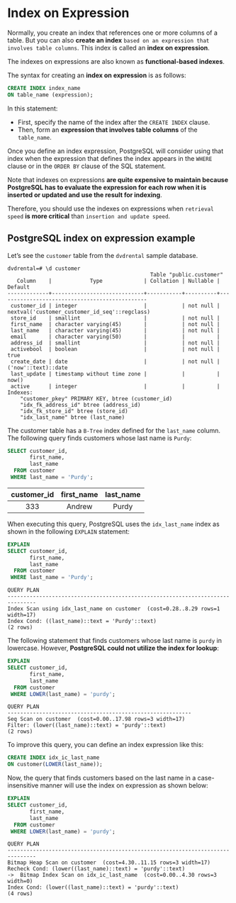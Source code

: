 # Index on Expression

Normally, you create an index that references one or more columns of a table. But you can also **create an index** `based on an expression that involves table columns`. This index is called an **index on expression**.

The indexes on expressions are also known as **functional-based indexes**.

The syntax for creating an **index on expression** is as follows:

```SQL
CREATE INDEX index_name
ON table_name (expression);
```

In this statement:

- First, specify the name of the index after the `CREATE INDEX` clause.
- Then, form an **expression that involves table columns** of the `table_name`.

Once you define an index expression, PostgreSQL will consider using that index when the expression that defines the index appears in the `WHERE` clause or in the `ORDER BY` clause of the SQL statement.

Note that indexes on expressions **are quite expensive to maintain because PostgreSQL has to evaluate the expression for each row when it is inserted or updated and use the result for indexing**.

Therefore, you should use the indexes on expressions when `retrieval speed` **is more critical** than `insertion and update speed`.

## PostgreSQL index on expression example

Let’s see the `customer` table from the `dvdrental` sample database.

```console
dvdrental=# \d customer
                                             Table "public.customer"
   Column    |            Type             | Collation | Nullable |                    Default
-------------+-----------------------------+-----------+----------+-----------------------------------------------
 customer_id | integer                     |           | not null | nextval('customer_customer_id_seq'::regclass)
 store_id    | smallint                    |           | not null |
 first_name  | character varying(45)       |           | not null |
 last_name   | character varying(45)       |           | not null |
 email       | character varying(50)       |           |          |
 address_id  | smallint                    |           | not null |
 activebool  | boolean                     |           | not null | true
 create_date | date                        |           | not null | ('now'::text)::date
 last_update | timestamp without time zone |           |          | now()
 active      | integer                     |           |          |
Indexes:
    "customer_pkey" PRIMARY KEY, btree (customer_id)
    "idx_fk_address_id" btree (address_id)
    "idx_fk_store_id" btree (store_id)
    "idx_last_name" btree (last_name)
```

The customer table has a `B-Tree` index defined for the `last_name` column. The following query finds customers whose last name is `Purdy`:

```SQL
SELECT customer_id,
       first_name,
       last_name
  FROM customer
 WHERE last_name = 'Purdy';
```

|customer_id | first_name | last_name|
|:----------:|:----------:|:----------:|
|        333 | Andrew     | Purdy|

When executing this query, PostgreSQL uses the `idx_last_name` index as shown in the following `EXPLAIN` statement:

```SQL
EXPLAIN
SELECT customer_id,
       first_name,
       last_name
  FROM customer
 WHERE last_name = 'Purdy';
```

```console
QUERY PLAN
-------------------------------------------------------------------------------
Index Scan using idx_last_name on customer  (cost=0.28..8.29 rows=1 width=17)
Index Cond: ((last_name)::text = 'Purdy'::text)
(2 rows)
```

The following statement that finds customers whose last name is `purdy` in lowercase. However, **PostgreSQL could not utilize the index for lookup**:

```SQL
EXPLAIN
SELECT customer_id,
       first_name,
       last_name
  FROM customer
 WHERE LOWER(last_name) = 'purdy';
```

```console
QUERY PLAN
----------------------------------------------------------
Seq Scan on customer  (cost=0.00..17.98 rows=3 width=17)
Filter: (lower((last_name)::text) = 'purdy'::text)
(2 rows)
```

To improve this query, you can define an index expression like this:

```SQL
CREATE INDEX idx_ic_last_name
ON customer(LOWER(last_name));
```

Now, the query that finds customers based on the last name in a case-insensitive manner will use the index on expression as shown below:

```SQL
EXPLAIN
SELECT customer_id,
       first_name,
       last_name
  FROM customer
 WHERE LOWER(last_name) = 'purdy';
```

```console
QUERY PLAN
-------------------------------------------------------------------------------
Bitmap Heap Scan on customer  (cost=4.30..11.15 rows=3 width=17)
Recheck Cond: (lower((last_name)::text) = 'purdy'::text)
->  Bitmap Index Scan on idx_ic_last_name  (cost=0.00..4.30 rows=3 width=0)
Index Cond: (lower((last_name)::text) = 'purdy'::text)
(4 rows)
```
